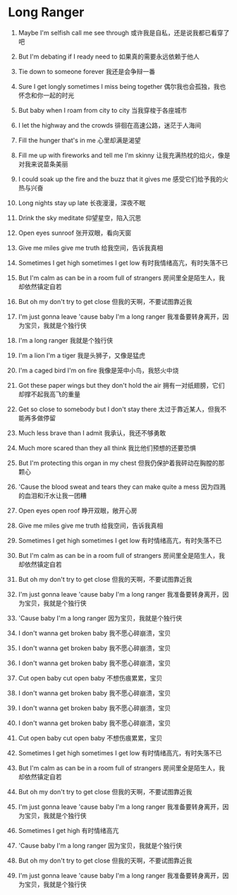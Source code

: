 # Long Ranger

1. Maybe I'm selfish call me see through
   或许我是自私，还是说我都已看穿了吧

2. But I'm debating if I ready need to
   如果真的需要永远依赖于他人

3. Tie down to someone forever
   我还是会争辩一番

4. Sure I get longly sometimes I miss being together
   偶尔我也会孤独，我也怀念和你一起的时光

5. But baby when I roam from city to city
   当我穿梭于各座城市

6. I let the highway and the crowds
   徘徊在高速公路，迷茫于人海间

7. Fill the hunger that's in me
   心里却满是渴望

8. Fill me up with fireworks and tell me I'm skinny
   让我充满热枕的焰火，像是对我来说苗条美丽

9. I could soak up the fire and the buzz that it gives me
   感受它们给予我的火热与兴奋

10. Long nights stay up late
    长夜漫漫，深夜不眠

11. Drink the sky meditate
    仰望星空，陷入沉思

12. Open eyes sunroof
    张开双眼，看向天窗

13. Give me miles give me truth
    给我空间，告诉我真相

14. Sometimes I get high sometimes I get low
    有时我情绪高亢，有时失落不已

15. But I'm calm as can be in a room full of strangers
    房间里全是陌生人，我却依然镇定自若

16. But oh my don't try to get close
    但我的天啊，不要试图靠近我

17. I'm just gonna leave 'cause baby I'm a long ranger
    我准备要转身离开，因为宝贝，我就是个独行侠

18. I'm a long ranger
    我就是个独行侠

19. I'm a lion I'm a tiger
    我是头狮子，又像是猛虎

20. I'm a caged bird I'm on fire
    我像是笼中小鸟，我怒火中烧

21. Got these paper wings but they don't hold the air
    拥有一对纸翅膀，它们却撑不起我高飞的重量

22. Get so close to somebody but I don't stay there
    太过于靠近某人，但我不能再多做停留

23. Much less brave than I admit
    我承认，我还不够勇敢

24. Much more scared than they all think
    我比他们预想的还要恐惧

25. But I'm protecting this organ in my chest
    但我仍保护着我砰动在胸膛的那颗心

26. 'Cause the blood sweat and tears they can make quite a mess
    因为四溅的血泪和汗水让我一团糟

27. Open eyes open roof
    睁开双眼，敞开心房

28. Give me miles give me truth
    给我空间，告诉我真相

29. Sometimes I get high sometimes I get low
    有时情绪高亢，有时失落不已

30. But I'm calm as can be in a room full of strangers
    房间里全是陌生人，我却依然镇定自若

31. But oh my don't try to get close
    但我的天啊，不要试图靠近我

32. I'm just gonna leave 'cause baby I'm a long ranger
    我准备要转身离开，因为宝贝，我就是个独行侠

33. 'Cause baby I'm a long ranger
    因为宝贝，我就是个独行侠

34. I don't wanna get broken baby
    我不愿心碎崩溃，宝贝

35. I don't wanna get broken baby
    我不愿心碎崩溃，宝贝

36. I don't wanna get broken baby
    我不愿心碎崩溃，宝贝

37. Cut open baby cut open baby
    不想伤痕累累，宝贝

38. I don't wanna get broken baby
    我不愿心碎崩溃，宝贝

39. I don't wanna get broken baby
    我不愿心碎崩溃，宝贝

40. I don't wanna get broken baby
    我不愿心碎崩溃，宝贝

41. Cut open baby cut open baby
    不想伤痕累累，宝贝

42. Sometimes I get high sometimes I get low
    有时情绪高亢，有时失落不已

43. But I'm calm as can be in a room full of strangers
    房间里全是陌生人，我却依然镇定自若

44. But oh my don't try to get close
    但我的天啊，不要试图靠近我

45. I'm just gonna leave 'cause baby I'm a long ranger
    我准备要转身离开，因为宝贝，我就是个独行侠

46. Sometimes I get high
    有时情绪高亢

47. 'Cause baby I'm a long ranger
    因为宝贝，我就是个独行侠

48. But oh my don't try to get close
    但我的天啊，不要试图靠近我

49. I'm just gonna leave 'cause baby I'm a long ranger
    我准备要转身离开，因为宝贝，我就是个独行侠
